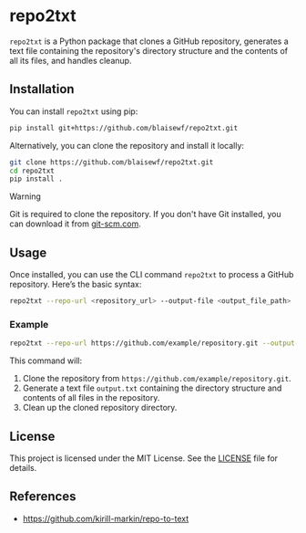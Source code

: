 # repo2txt

`repo2txt` is a Python package that clones a GitHub repository, generates a text file containing the repository's directory structure and the contents of all its files, and handles cleanup.

## Installation

You can install `repo2txt` using pip:

```sh
pip install git+https://github.com/blaisewf/repo2txt.git
```

Alternatively, you can clone the repository and install it locally:

```sh
git clone https://github.com/blaisewf/repo2txt.git
cd repo2txt
pip install .
```

> [!WARNING]  
> Git is required to clone the repository. If you don't have Git installed, you can download it from [git-scm.com](https://git-scm.com/).

## Usage

Once installed, you can use the CLI command `repo2txt` to process a GitHub repository. Here’s the basic syntax:

```sh
repo2txt --repo-url <repository_url> --output-file <output_file_path>
```

### Example

```sh
repo2txt --repo-url https://github.com/example/repository.git --output-file output.txt
```

This command will:

1. Clone the repository from `https://github.com/example/repository.git`.
2. Generate a text file `output.txt` containing the directory structure and contents of all files in the repository.
3. Clean up the cloned repository directory.

## License

This project is licensed under the MIT License. See the [LICENSE](LICENSE) file for details.

## References
- https://github.com/kirill-markin/repo-to-text
